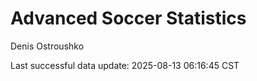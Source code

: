 # Advanced Soccer Statistics
Denis Ostroushko

<!-- gfm -->

Last successful data update: 2025-08-13 06:16:45 CST
